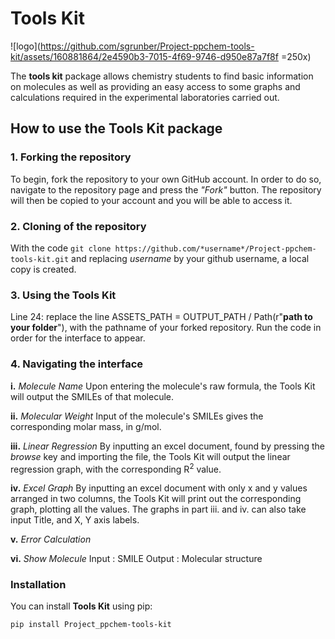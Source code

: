 # Tools Kit
![logo](https://github.com/sgrunber/Project-ppchem-tools-kit/assets/160881864/2e4590b3-7015-4f69-9746-d950e87a7f8f =250x)

The **tools kit** package allows chemistry students to find basic information on molecules as well as providing an easy access to some graphs and calculations required in the experimental laboratories carried out.

## How to use the Tools Kit package

### 1. Forking the repository
To begin, fork the repository to your own GitHub account. In order to do so, navigate to the repository page and press the *"Fork"* button. The repository will then be copied to your account and you will be able to access it.

### 2. Cloning of the repository
With the code `git clone https://github.com/*username*/Project-ppchem-tools-kit.git` and replacing *username* by your github username, a local copy is created.

### 3. Using the Tools Kit
Line 24: replace the line ASSETS_PATH = OUTPUT_PATH / Path(r"**path to your folder**"), with the pathname of your forked repository. Run the code in order for the interface to appear.

### 4. Navigating the interface
**i.** *Molecule Name*
Upon entering the molecule's raw formula, the Tools Kit will output the SMILEs of that molecule.

**ii.** *Molecular Weight*
Input of the molecule's SMILEs gives the corresponding molar mass, in g/mol.

**iii.** *Linear Regression*
By inputting an excel document, found by pressing the *browse* key and importing the file, the Tools Kit will output the linear regression graph, with the corresponding R<sup>2</sup> value.

**iv.** *Excel Graph*
By inputting an excel document with only x and y values arranged in two columns, the Tools Kit will print out the corresponding graph, plotting all the values. The graphs in part iii. and iv. can also take input Title, and X, Y axis labels.

**v.** *Error Calculation*

**vi.** *Show Molecule*
Input : SMILE Output : Molecular structure

### Installation

You can install **Tools Kit** using pip:

```bash
pip install Project_ppchem-tools-kit
